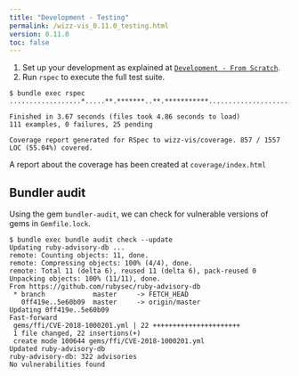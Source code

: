 ```yaml
---
title: "Development - Testing"
permalink: /wizz-vis_0.11.0_testing.html
version: 0.11.0
toc: false
---
```


1. Set up your development as explained at [`Development - From Scratch`](/wizz-vis_{{page.version}}_from_scratch.html).
2. Run `rspec` to execute the full test suite.

```
$ bundle exec rspec
..................*.....**.*******..**.***********........................*.......*............................

Finished in 3.67 seconds (files took 4.86 seconds to load)
111 examples, 0 failures, 25 pending

Coverage report generated for RSpec to wizz-vis/coverage. 857 / 1557 LOC (55.04%) covered.
```

A report about the coverage has been created at `coverage/index.html`

## Bundler audit

Using the gem `bundler-audit`, we can check for vulnerable versions of gems in `Gemfile.lock`.

```
$ bundle exec bundle audit check --update
Updating ruby-advisory-db ...
remote: Counting objects: 11, done.
remote: Compressing objects: 100% (4/4), done.
remote: Total 11 (delta 6), reused 11 (delta 6), pack-reused 0
Unpacking objects: 100% (11/11), done.
From https://github.com/rubysec/ruby-advisory-db
 * branch            master     -> FETCH_HEAD
   0ff419e..5e60b09  master     -> origin/master
Updating 0ff419e..5e60b09
Fast-forward
 gems/ffi/CVE-2018-1000201.yml | 22 ++++++++++++++++++++++
 1 file changed, 22 insertions(+)
 create mode 100644 gems/ffi/CVE-2018-1000201.yml
Updated ruby-advisory-db
ruby-advisory-db: 322 advisories
No vulnerabilities found
```
